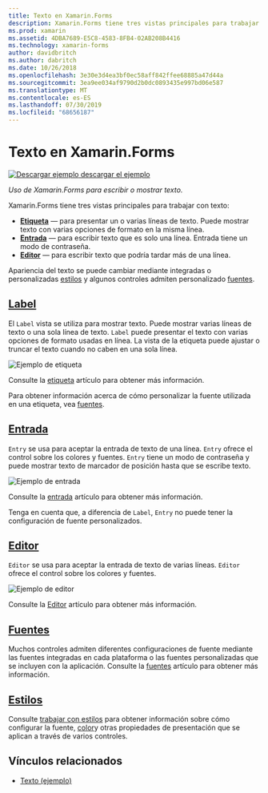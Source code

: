 ```yaml
---
title: Texto en Xamarin.Forms
description: Xamarin.Forms tiene tres vistas principales para trabajar con texto y, en este artículo se explica cómo usarlas para escribir y mostrar texto en las aplicaciones de Xamarin.Forms.
ms.prod: xamarin
ms.assetid: 4DBA7689-E5C8-4583-8FB4-02AB208B4416
ms.technology: xamarin-forms
author: davidbritch
ms.author: dabritch
ms.date: 10/26/2018
ms.openlocfilehash: 3e30e3d4ea3bf0ec58aff842ffee68885a47d44a
ms.sourcegitcommit: 3ea9ee034af9790d2b0dc0893435e997bd06e587
ms.translationtype: MT
ms.contentlocale: es-ES
ms.lasthandoff: 07/30/2019
ms.locfileid: "68656187"
---
```

# <a name="text-in-xamarinforms"></a>Texto en Xamarin.Forms

[![Descargar ejemplo](~/media/shared/download.png) descargar el ejemplo](https://docs.microsoft.com/samples/xamarin/xamarin-forms-samples/userinterface-text)

_Uso de Xamarin.Forms para escribir o mostrar texto._

Xamarin.Forms tiene tres vistas principales para trabajar con texto:

- **[Etiqueta](#Label)**  &mdash; para presentar un o varias líneas de texto. Puede mostrar texto con varias opciones de formato en la misma línea.
- **[Entrada](#Entry)**  &mdash; para escribir texto que es solo una línea. Entrada tiene un modo de contraseña.
- **[Editor](#Editor)**  &mdash; para escribir texto que podría tardar más de una línea.

Apariencia del texto se puede cambiar mediante integradas o personalizadas [estilos](#Styles) y algunos controles admiten personalizado [fuentes](#Fonts).

<a name="Label" />

## <a name="labellabelmd"></a>[Label](label.md)

El `Label` vista se utiliza para mostrar texto. Puede mostrar varias líneas de texto o una sola línea de texto. `Label` puede presentar el texto con varias opciones de formato usadas en línea. La vista de la etiqueta puede ajustar o truncar el texto cuando no caben en una sola línea.

![](images/label.png "Ejemplo de etiqueta")

Consulte la [etiqueta](label.md) artículo para obtener más información.

Para obtener información acerca de cómo personalizar la fuente utilizada en una etiqueta, vea [fuentes](fonts.md).

<a name="Entry" />

## <a name="entryentrymd"></a>[Entrada](entry.md)

`Entry` se usa para aceptar la entrada de texto de una línea. `Entry` ofrece el control sobre los colores y fuentes. `Entry` tiene un modo de contraseña y puede mostrar texto de marcador de posición hasta que se escribe texto.

![](images/entry.png "Ejemplo de entrada")

Consulte la [entrada](entry.md) artículo para obtener más información.

Tenga en cuenta que, a diferencia de `Label`, `Entry` no puede tener la configuración de fuente personalizados.

<a name="Editor" />

## <a name="editoreditormd"></a>[Editor](editor.md)

`Editor` se usa para aceptar la entrada de texto de varias líneas. `Editor` ofrece el control sobre los colores y fuentes.

![](images/editor.png "Ejemplo de editor")

Consulte la [Editor](editor.md) artículo para obtener más información.

<a name="Fonts" />

## <a name="fontsfontsmd"></a>[Fuentes](fonts.md)

Muchos controles admiten diferentes configuraciones de fuente mediante las fuentes integradas en cada plataforma o las fuentes personalizadas que se incluyen con la aplicación. Consulte la [fuentes](fonts.md) artículo para obtener más información.

<a name="Styles" />

## <a name="stylesstylesmd"></a>[Estilos](styles.md)

Consulte [trabajar con estilos](~/xamarin-forms/user-interface/styles/index.md) para obtener información sobre cómo configurar la fuente, [color](~/xamarin-forms/user-interface/colors.md)y otras propiedades de presentación que se aplican a través de varios controles.

## <a name="related-links"></a>Vínculos relacionados

- [Texto (ejemplo)](https://docs.microsoft.com/samples/xamarin/xamarin-forms-samples/userinterface-text)

